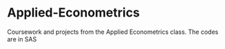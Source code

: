# Applied-Econometrics
Coursework and projects from the Applied Econometrics class.
The codes are in SAS
